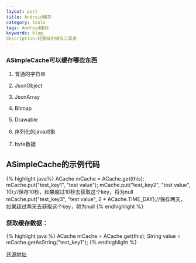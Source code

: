```yaml
---
layout: post
title: Android缓存
category: tools
tags: Android缓存
keywords: blog
description:轻量级的缓存工具类
---
```


### ASimpleCache可以缓存哪些东西

1. 普通的字符串

1. JsonObject

1. JsonArray

1. Bitmap

1. Drawable

1. 序列化的java对象

1. byte数据

## ASimpleCache的示例代码

{% highlight java%}
ACache mCache = ACache.get(this);
mCache.put("test_key1", "test value");
mCache.put("test_key2", "test value", 10);//保存10秒，如果超过10秒去获取这个key，将为null
mCache.put("test_key3", "test value", 2 * ACache.TIME_DAY);//保存两天，如果超过两天去获取这个key，将为null
{% endhighlight %}

### 获取缓存数据：

{% highlight java %}
ACache mCache = ACache.get(this);
String value = mCache.getAsString("test_key1");
{% endhighlight %}

[开源地址](https://github.com/yangfuhai/ASimpleCache)